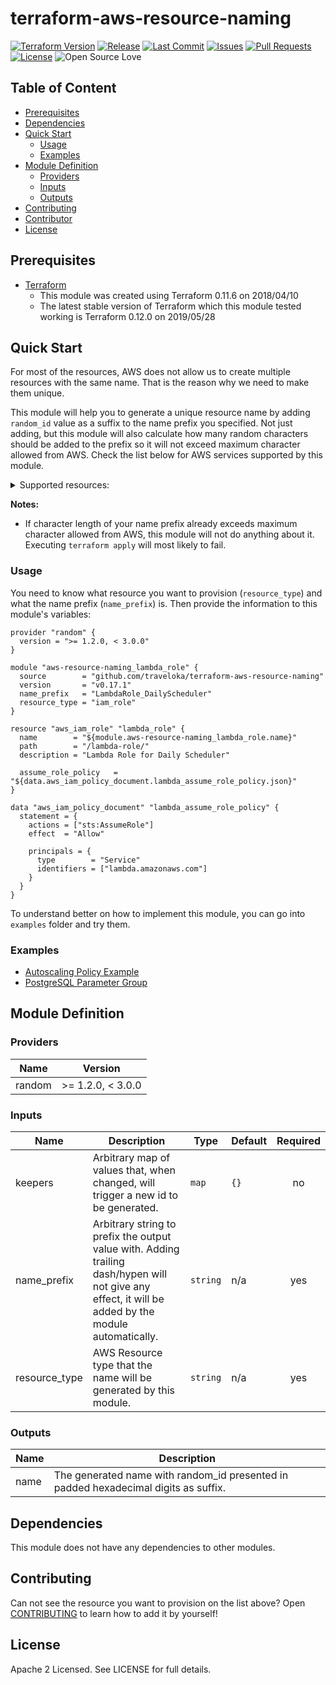 # terraform-aws-resource-naming

[![Terraform Version](https://img.shields.io/badge/Terraform%20Version->=0.11.6,<0.13.0-blue.svg)](https://releases.hashicorp.com/terraform/)
[![Release](https://img.shields.io/github/release/traveloka/terraform-aws-resource-naming.svg)](https://github.com/traveloka/terraform-aws-resource-naming/releases)
[![Last Commit](https://img.shields.io/github/last-commit/traveloka/terraform-aws-resource-naming.svg)](https://github.com/traveloka/terraform-aws-resource-naming/commits/master)
[![Issues](https://img.shields.io/github/issues/traveloka/terraform-aws-resource-naming.svg)](https://github.com/traveloka/terraform-aws-resource-naming/issues)
[![Pull Requests](https://img.shields.io/github/issues-pr/traveloka/terraform-aws-resource-naming.svg)](https://github.com/traveloka/terraform-aws-resource-naming/pulls)
[![License](https://img.shields.io/github/license/traveloka/terraform-aws-resource-naming.svg)](https://github.com/traveloka/terraform-aws-resource-naming/blob/master/LICENSE)
![Open Source Love](https://badges.frapsoft.com/os/v1/open-source.png?v=103)

## Table of Content

- [Prerequisites](#Prerequisites)
- [Dependencies](#Dependencies)
- [Quick Start](#Quick-Start)
    - [Usage](#Usage)
    - [Examples](#Examples)
- [Module Definition](#Module-Definition)
    - [Providers](#Providers)
    - [Inputs](#Inputs)
    - [Outputs](#Outputs)
- [Contributing](#Contributing)
- [Contributor](#Contributor)
- [License](#License)

## Prerequisites

- [Terraform](https://releases.hashicorp.com/terraform/)
    - This module was created using Terraform 0.11.6 on 2018/04/10
    - The latest stable version of Terraform which this module tested working is Terraform 0.12.0 on 2019/05/28

## Quick Start

For most of the resources, AWS does not allow us to create multiple resources with the same name. That is the reason why we need to make them unique.

This module will help you to generate a unique resource name by adding `random_id` value as a suffix to the name prefix you specified. Not just adding, but this module will also calculate how many random characters should be added to the prefix so it will not exceed maximum character allowed from AWS. Check the list below for AWS services supported by this module.

<details><summary>Supported resources:</summary>
<p>

- autoscaling_group
- autoscaling_policy
- autoscaling_schedule
- cloudwatch_event_rule
- cloudwatch_log_group
- cloudwatch_metric_alarm
- codebuild_project
- codecommit_repository
- codepipeline
- db_instance
- db_parameter_group
- db_snapshot
- dynamodb_table
- ecr_repository
- ecs_cluster
- ecs_service
- ecs_task_definition
- elasticache_cluster
- elasticache_parameter_group
- elasticsearch_domain
- iam_instance_profile
- iam_role
- instance
- key_pair
- kinesis_firehose_delivery_stream
- lambda_function
- launch_configuration
- lb
- lb_target_group
- s3_bucket
- secretsmanager_secret
- security_group
- sns_topic
- sqs_queue
- waf_byte_match_set
- waf_geo_match_set
- waf_ipset
- waf_rate_based_rule
- waf_regex_match_set
- waf_regex_pattern_set
- waf_rule
- waf_rule_group
- waf_size_constraint_set
- waf_sql_injection_match_set
- waf_web_acl
- waf_xss_match_set
- wafregional_byte_match_set
- wafregional_geo_match_set
- wafregional_ipset
- wafregional_rate_based_rule
- wafregional_regex_match_set
- wafregional_regex_pattern_set
- wafregional_rule
- wafregional_rule_group
- wafregional_size_constraint_set
- wafregional_sql_injection_match_set
- wafregional_web_acl
- wafregional_xss_match_set

</p>
</details>

**Notes:**
- If character length of your name prefix already exceeds maximum character allowed from AWS, this module will not do anything about it. Executing `terraform apply` will most likely to fail.


### Usage

You need to know what resource you want to provision (`resource_type`) and what the name prefix (`name_prefix`) is. Then provide the information to this module's variables:

```hcl
provider "random" {
  version = ">= 1.2.0, < 3.0.0"
}

module "aws-resource-naming_lambda_role" {
  source        = "github.com/traveloka/terraform-aws-resource-naming"
  version       = "v0.17.1"
  name_prefix   = "LambdaRole_DailyScheduler"
  resource_type = "iam_role"
}

resource "aws_iam_role" "lambda_role" {
  name        = "${module.aws-resource-naming_lambda_role.name}"
  path        = "/lambda-role/"                                       
  description = "Lambda Role for Daily Scheduler"

  assume_role_policy   = "${data.aws_iam_policy_document.lambda_assume_role_policy.json}"
}

data "aws_iam_policy_document" "lambda_assume_role_policy" {
  statement = {
    actions = ["sts:AssumeRole"]
    effect  = "Allow"

    principals = {
      type        = "Service"
      identifiers = ["lambda.amazonaws.com"]
    }
  }
}
```

To understand better on how to implement this module, you can go into `examples` folder and try them.

### Examples

- [Autoscaling Policy Example](https://github.com/traveloka/terraform-aws-resource-naming/tree/master/examples/autoscaling-policy-example)
- [PostgreSQL Parameter Group](https://github.com/traveloka/terraform-aws-resource-naming/tree/master/examples/postgres-parameter-group)

## Module Definition

<!-- BEGINNING OF PRE-COMMIT-TERRAFORM DOCS HOOK -->
### Providers

| Name | Version |
|------|---------|
| random | >= 1.2.0, < 3.0.0 |

### Inputs

| Name | Description | Type | Default | Required |
|------|-------------|------|---------|:-----:|
| keepers | Arbitrary map of values that, when changed, will trigger a new id to be generated. | `map` | `{}` | no |
| name\_prefix | Arbitrary string to prefix the output value with. Adding trailing dash/hypen will not give any effect, it will be added by the module automatically. | `string` | n/a | yes |
| resource\_type | AWS Resource type that the name will be generated by this module. | `string` | n/a | yes |

### Outputs

| Name | Description |
|------|-------------|
| name | The generated name with random\_id presented in padded hexadecimal digits as suffix. |

<!-- END OF PRE-COMMIT-TERRAFORM DOCS HOOK -->


## Dependencies

This module does not have any dependencies to other modules.

## Contributing

Can not see the resource you want to provision on the list above? Open [CONTRIBUTING](CONTRIBUTING.md) to learn how to add it by yourself!

## License

Apache 2 Licensed. See LICENSE for full details.
